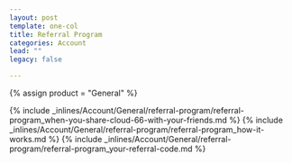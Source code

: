 ```yaml
---
layout: post
template: one-col
title: Referral Program
categories: Account
lead: ""
legacy: false

---
```

{% assign product = "General" %}

{% include _inlines/Account/General/referral-program/referral-program_when-you-share-cloud-66-with-your-friends.md %}
{% include _inlines/Account/General/referral-program/referral-program_how-it-works.md %}
{% include _inlines/Account/General/referral-program/referral-program_your-referral-code.md %}

